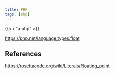 ```yaml
---
title: PHP
tags: [php]
---
```


{{< r "a.php" >}}

<https://php.net/language.types.float>

## References

<https://rosettacode.org/wiki/Literals/Floating_point>
